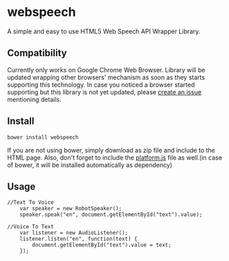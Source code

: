 webspeech
=========

A simple and easy to use HTML5 Web Speech API Wrapper Library.

## Compatibility
Currently only works on Google Chrome Web Browser. Library will be updated wrapping other browsers' mechanism as soon as they starts supporting this technology. In case you noticed a browser started supporting but this library is not yet updated, please [create an issue](https://github.com/ranacseruet/webspeech/issues) mentioning details.

## Install
```
bower install webspeech
```
If you are not using bower, simply download as zip file and include to the HTML page. Also, don't forget to include the [platform.js](https://github.com/bestiejs/platform.js) file as well.(in case of bower, it will be installed automatically as dependency)

## Usage

```
//Text To Voice
    var speaker = new RobotSpeaker();
    speaker.speak("en", document.getElementById("text").value);

//Voice To Text
    var listener = new AudioListener();
    listener.listen("en", function(text) {
        document.getElementById("text").value = text;
    });
```
